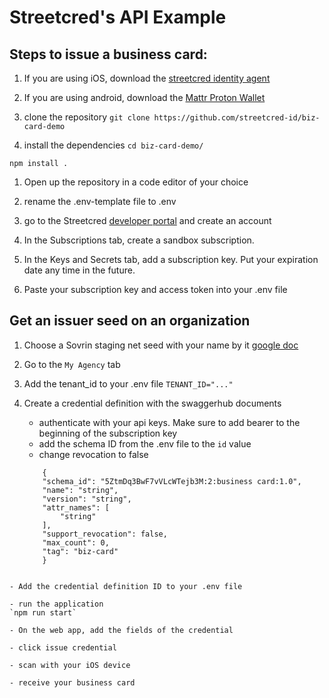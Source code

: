 # Streetcred's API Example

## Steps to issue a business card: 
 1. If you are using iOS, download the [streetcred identity agent](https://apps.apple.com/us/app/streetcred-identity-agent/id1475160728)

 1. If you are using android, download the [Mattr Proton Wallet](#)

 1. clone the repository
 `git clone https://github.com/streetcred-id/biz-card-demo`

 1. install the dependencies
 `cd biz-card-demo/`
 
 `npm install .`

 1. Open up the repository in a code editor of your choice

 1. rename the .env-template file to .env

 1. go to the Streetcred <a href="https://developer.streetcred.id" target="_blank">developer portal</a> and create an account

 1. In the Subscriptions tab, create a sandbox subscription.

 1. In the Keys and Secrets tab, add a subscription key. 
    Put your expiration date any time in the future.
 

 1. Paste your subscription key and access token into your .env file 

## Get an issuer seed on an organization
 1. Choose a Sovrin staging net seed with your name by it [google doc](https://docs.google.com/spreadsheets/d/1ZxLmIFy3HDimy9zMv6um_7V9DdHnDP9rP-s-fvNhsgA/edit?ts=5d8e86dd#gid=0)
 
 1. Go to the `My Agency` tab

 
 1. Add the tenant_id to your .env file
 `TENANT_ID="..."`

 1. Create a credential definition with the swaggerhub documents
    - authenticate with your api keys. Make sure to add bearer to the beginning of the subscription key
    - add the schema ID from the .env file to the `id` value
    - change revocation to false
    ```
        {
        "schema_id": "5ZtmDq3BwF7vVLcWTejb3M:2:business card:1.0",
        "name": "string",
        "version": "string",
        "attr_names": [
            "string"
        ],
        "support_revocation": false,
        "max_count": 0,
        "tag": "biz-card"
        }
```
 
- Add the credential definition ID to your .env file

- run the application
`npm run start`

- On the web app, add the fields of the credential

- click issue credential

- scan with your iOS device

- receive your business card


 
